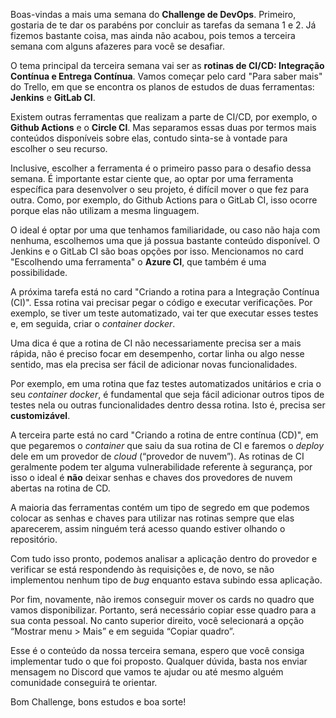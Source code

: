 Boas-vindas a mais uma semana do **Challenge de DevOps**. Primeiro, gostaria de te dar os parabéns por concluir as tarefas da semana 1 e 2. Já fizemos bastante coisa, mas ainda não acabou, pois temos a terceira semana com alguns afazeres para você se desafiar.

O tema principal da terceira semana vai ser as **rotinas de CI/CD: Integração Contínua e Entrega Contínua**. Vamos começar pelo card "Para saber mais" do Trello, em que se encontra os planos de estudos de duas ferramentas: **Jenkins** e **GitLab CI**. 

Existem outras ferramentas que realizam a parte de CI/CD, por exemplo, o **Github Actions** e o **Circle CI**. Mas separamos essas duas por termos mais conteúdos disponíveis sobre elas, contudo sinta-se à vontade para escolher o seu recurso.

Inclusive, escolher a ferramenta é o primeiro passo para o desafio dessa semana. É importante estar ciente que, ao optar por uma ferramenta específica para desenvolver o seu projeto, é difícil mover o que fez para outra. Como, por exemplo, do Github Actions para o GitLab CI, isso ocorre porque elas não utilizam a mesma linguagem. 

O ideal é optar por uma que tenhamos familiaridade, ou caso não haja com nenhuma, escolhemos uma que já possua bastante conteúdo disponível. O Jenkins e o GitLab CI são boas opções por isso. Mencionamos no card "Escolhendo uma ferramenta" o **Azure CI**, que também é uma possibilidade.

A próxima tarefa está no card "Criando a rotina para a Integração Contínua (CI)". Essa rotina vai precisar pegar o código e executar verificações. Por exemplo, se tiver um teste automatizado, vai ter que executar esses testes e, em seguida, criar o *container docker*. 

Uma dica é que a rotina de CI não necessariamente precisa ser a mais rápida, não é preciso focar em desempenho, cortar linha ou algo nesse sentido, mas ela precisa ser fácil de adicionar novas funcionalidades.

Por exemplo, em uma rotina que faz testes automatizados unitários e cria o seu *container docker*, é fundamental que seja fácil adicionar outros tipos de testes nela ou outras funcionalidades dentro dessa rotina. Isto é, precisa ser **customizável**. 

A terceira parte está no card "Criando a rotina de entre contínua (CD)", em que pegaremos o *container* que saiu da sua rotina de CI e faremos o *deploy* dele em um provedor de *cloud* (“provedor de nuvem”). As rotinas de CI geralmente podem ter alguma vulnerabilidade referente à segurança, por isso o ideal é **não** deixar senhas e chaves dos provedores de nuvem abertas na rotina de CD.

A maioria das ferramentas contém um tipo de segredo em que podemos colocar as senhas e chaves para utilizar nas rotinas sempre que elas aparecerem, assim ninguém terá acesso quando estiver olhando o repositório. 

Com tudo isso pronto, podemos analisar a aplicação dentro do provedor e verificar se está respondendo às requisições e, de novo, se não implementou nenhum tipo de *bug* enquanto estava subindo essa aplicação.

Por fim, novamente, não iremos conseguir mover os cards no quadro que vamos disponibilizar. Portanto, será necessário copiar esse quadro para a sua conta pessoal. No canto superior direito, você selecionará a opção “Mostrar menu > Mais” e em seguida “Copiar quadro”.

Esse é o conteúdo da nossa terceira semana, espero que você consiga implementar tudo o que foi proposto. Qualquer dúvida, basta nos enviar mensagem no Discord que vamos te ajudar ou até mesmo alguém comunidade conseguirá te orientar.

Bom Challenge, bons estudos e boa sorte!
